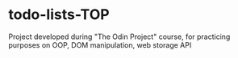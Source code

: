 # todo-lists-TOP
Project developed during "The Odin Project" course, for practicing purposes on OOP, DOM manipulation,  web storage API
